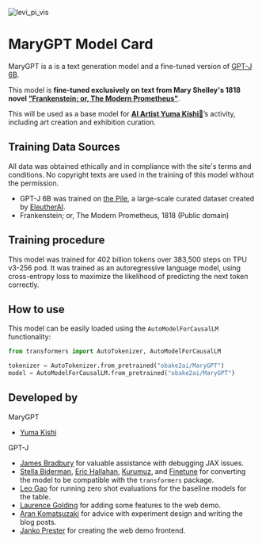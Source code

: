 ![levi_pi_vis](https://github.com/user-attachments/assets/4faa13db-eee0-4198-91b4-3599e1d282ad)

# MaryGPT Model Card

MaryGPT is a is a text generation model and a fine-tuned version of [GPT-J 6B](https://huggingface.co/EleutherAI/gpt-j-6b).

This model is **fine-tuned exclusively on text from Mary Shelley's 1818 novel ["Frankenstein; or, The Modern Prometheus"](https://www.gutenberg.org/ebooks/84)**.

This will be used as a base model for [**AI Artist Yuma Kishi👤**](https://obake2ai.com/)’s activity, including art creation and exhibition curation.

## Training Data Sources
All data was obtained ethically and in compliance with the site's terms and conditions.
No copyright texts are used in the training of this model without the permission.

- GPT-J 6B was trained on [the Pile](https://pile.eleuther.ai), a large-scale curated dataset created by [EleutherAI](https://www.eleuther.ai).
- Frankenstein; or, The Modern Prometheus, 1818 (Public domain)

## Training procedure
This model was trained for 402 billion tokens over 383,500 steps on TPU v3-256 pod. It was trained as an autoregressive language model, using cross-entropy loss to maximize the likelihood of predicting the next token correctly.

## How to use

This model can be easily loaded using the `AutoModelForCausalLM` functionality:

```python
from transformers import AutoTokenizer, AutoModelForCausalLM

tokenizer = AutoTokenizer.from_pretrained("obake2ai/MaryGPT")
model = AutoModelForCausalLM.from_pretrained("obake2ai/MaryGPT")
```

## Developed by
MaryGPT
- [Yuma Kishi](https://x.com/obake_ai)

GPT-J
- [James Bradbury](https://twitter.com/jekbradbury) for valuable assistance with debugging JAX issues.
- [Stella Biderman](https://www.stellabiderman.com), [Eric Hallahan](https://twitter.com/erichallahan), [Kurumuz](https://github.com/kurumuz/), and [Finetune](https://github.com/finetuneanon/) for converting the model to be compatible with the `transformers` package.
- [Leo Gao](https://twitter.com/nabla_theta) for running zero shot evaluations for the baseline models for the table.
- [Laurence Golding](https://github.com/researcher2/) for adding some features to the web demo.
- [Aran Komatsuzaki](https://twitter.com/arankomatsuzaki) for advice with experiment design and writing the blog posts.
- [Janko Prester](https://github.com/jprester/) for creating the web demo frontend.
